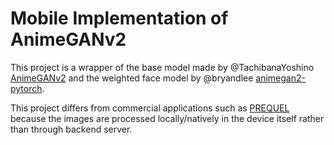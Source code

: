 # Mobile Implementation of AnimeGANv2


This project is a wrapper of the base model made by @TachibanaYoshino [AnimeGANv2](https://github.com/TachibanaYoshino/AnimeGANv2) and the weighted face model by @bryandlee [
animegan2-pytorch](https://github.com/bryandlee/animegan2-pytorch).

This project differs from commercial applications such as [PREQUEL](https://www.prequel.app/) because the images are processed locally/natively in the device itself rather than through backend server.


